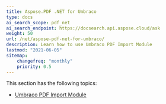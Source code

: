 ```yaml
---
title: Aspose.PDF .NET for Umbraco
type: docs
ai_search_scope: pdf_net
ai_search_endpoint: https://docsearch.api.aspose.cloud/ask
weight: 50
url: /net/aspose-pdf-net-for-umbraco/
description: Learn how to use Umbraco PDF Import Module
lastmod: "2021-06-05"
sitemap:
    changefreq: "monthly"
    priority: 0.5
---
```


This section has the following topics:

- [Umbraco PDF Import Module](/pdf/net/umbraco-pdf-import-module/)
